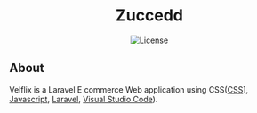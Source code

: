 <h1 align="center">Zuccedd</h1>
<p align="center"><a href="https://github.com/sathviksai002/e-commerce/blob/main/LICENSE.md"><img src="https://poser.pugx.org/cpriego/valet-linux/license.svg" alt="License"></a>
</p>


## About
Velflix is a Laravel E commerce Web application using CSS([CSS](https://developer.mozilla.org/en-US/docs/Web/CSS)], [Javascript](https://devdocs.io/javascript/), [Laravel](https://laravel.com/), [Visual Studio Code](https://code.visualstudio.com/docs/introvideos/basics)).

